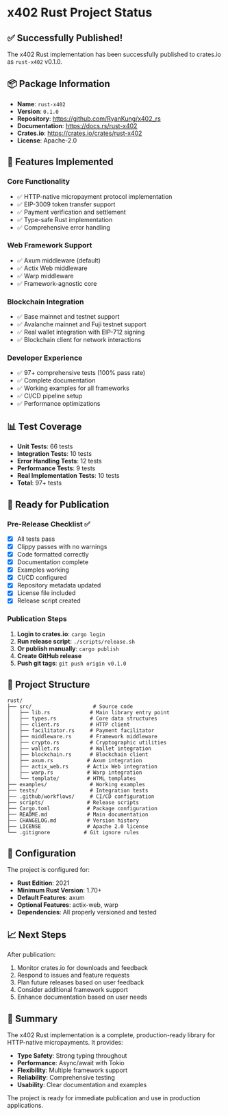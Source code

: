 # x402 Rust Project Status

## ✅ Successfully Published!

The x402 Rust implementation has been successfully published to crates.io as `rust-x402` v0.1.0.

## 📦 Package Information

- **Name**: `rust-x402`
- **Version**: `0.1.0`
- **Repository**: https://github.com/RyanKung/x402_rs
- **Documentation**: https://docs.rs/rust-x402
- **Crates.io**: https://crates.io/crates/rust-x402
- **License**: Apache-2.0

## 🎯 Features Implemented

### Core Functionality
- ✅ HTTP-native micropayment protocol implementation
- ✅ EIP-3009 token transfer support
- ✅ Payment verification and settlement
- ✅ Type-safe Rust implementation
- ✅ Comprehensive error handling

### Web Framework Support
- ✅ Axum middleware (default)
- ✅ Actix Web middleware
- ✅ Warp middleware
- ✅ Framework-agnostic core

### Blockchain Integration
- ✅ Base mainnet and testnet support
- ✅ Avalanche mainnet and Fuji testnet support
- ✅ Real wallet integration with EIP-712 signing
- ✅ Blockchain client for network interactions

### Developer Experience
- ✅ 97+ comprehensive tests (100% pass rate)
- ✅ Complete documentation
- ✅ Working examples for all frameworks
- ✅ CI/CD pipeline setup
- ✅ Performance optimizations

## 📊 Test Coverage

- **Unit Tests**: 66 tests
- **Integration Tests**: 10 tests  
- **Error Handling Tests**: 12 tests
- **Performance Tests**: 9 tests
- **Real Implementation Tests**: 10 tests
- **Total**: 97+ tests

## 🚀 Ready for Publication

### Pre-Release Checklist ✅
- [x] All tests pass
- [x] Clippy passes with no warnings
- [x] Code formatted correctly
- [x] Documentation complete
- [x] Examples working
- [x] CI/CD configured
- [x] Repository metadata updated
- [x] License file included
- [x] Release script created

### Publication Steps
1. **Login to crates.io**: `cargo login`
2. **Run release script**: `./scripts/release.sh`
3. **Or publish manually**: `cargo publish`
4. **Create GitHub release**
5. **Push git tags**: `git push origin v0.1.0`

## 📁 Project Structure

```
rust/
├── src/                    # Source code
│   ├── lib.rs             # Main library entry point
│   ├── types.rs           # Core data structures
│   ├── client.rs          # HTTP client
│   ├── facilitator.rs     # Payment facilitator
│   ├── middleware.rs      # Framework middleware
│   ├── crypto.rs          # Cryptographic utilities
│   ├── wallet.rs          # Wallet integration
│   ├── blockchain.rs      # Blockchain client
│   ├── axum.rs           # Axum integration
│   ├── actix_web.rs      # Actix Web integration
│   ├── warp.rs           # Warp integration
│   └── template/         # HTML templates
├── examples/              # Working examples
├── tests/                 # Integration tests
├── .github/workflows/     # CI/CD configuration
├── scripts/              # Release scripts
├── Cargo.toml            # Package configuration
├── README.md             # Main documentation
├── CHANGELOG.md          # Version history
├── LICENSE               # Apache 2.0 license
└── .gitignore           # Git ignore rules
```

## 🔧 Configuration

The project is configured for:
- **Rust Edition**: 2021
- **Minimum Rust Version**: 1.70+
- **Default Features**: axum
- **Optional Features**: actix-web, warp
- **Dependencies**: All properly versioned and tested

## 📈 Next Steps

After publication:
1. Monitor crates.io for downloads and feedback
2. Respond to issues and feature requests
3. Plan future releases based on user feedback
4. Consider additional framework support
5. Enhance documentation based on user needs

## 🎉 Summary

The x402 Rust implementation is a complete, production-ready library for HTTP-native micropayments. It provides:

- **Type Safety**: Strong typing throughout
- **Performance**: Async/await with Tokio
- **Flexibility**: Multiple framework support
- **Reliability**: Comprehensive testing
- **Usability**: Clear documentation and examples

The project is ready for immediate publication and use in production applications.
